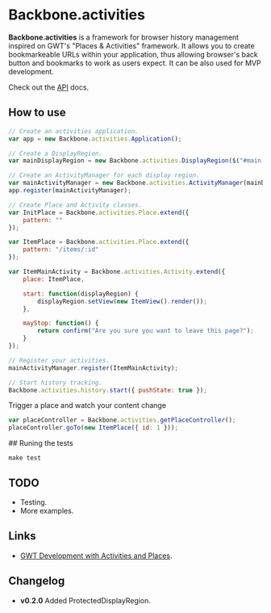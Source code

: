 Backbone.activities
===================

**Backbone.activities** is a framework for browser history management inspired
on GWT's "Places & Activities" framework. It allows you to create bookmarkeable URLs
within your application, thus allowing browser's back button and bookmarks to 
work as users expect. It can be also used for MVP development.

Check out the [API](https://github.com/ignacioola/backbone.activities/wiki)
docs.

## How to use

```javascript
// Create an activities application.
var app = new Backbone.activities.Application();

// Create a DisplayRegion.
var mainDisplayRegion = new Backbone.activities.DisplayRegion($("#main-region"));

// Create an ActivityManager for each display region.
var mainActivityManager = new Backbone.activities.ActivityManager(mainDisplayRegion);
app.register(mainActivityManager);

// Create Place and Activity classes.
var InitPlace = Backbone.activities.Place.extend({
    pattern: ""
});

var ItemPlace = Backbone.activities.Place.extend({
    pattern: "/items/:id"
});

var ItemMainActivity = Backbone.activities.Activity.extend({
    place: ItemPlace,

    start: function(displayRegion) { 
        displayRegion.setView(new ItemView().render());
    },

    mayStop: function() {
        return confirm("Are you sure you want to leave this page?");
    }
});

// Register your activities.
mainActivityManager.register(ItemMainActivity);

// Start history tracking.
Backbone.activities.history.start({ pushState: true });
```

Trigger a place and watch your content change

```javascript
var placeController = Backbone.activities.getPlaceController();
placeController.goTo(new ItemPlace({ id: 1 }));
```

## Runing the tests

```
make test
```

## TODO

* Testing.
* More examples.

## Links

* [GWT Development with Activities and Places](https://developers.google.com/web-toolkit/doc/latest/DevGuideMvpActivitiesAndPlaces).

## Changelog

* **v0.2.0** Added ProtectedDisplayRegion.
